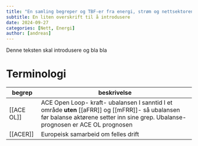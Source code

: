 ```yaml
---
title: "En samling begreper og TBF-er fra energi, strøm og nettsektoren"
subtitle: En liten overskrift til å introdusere
date: 2024-09-27
categories: [Nett, Energi]
author: [andreas]
---
```


Denne teksten skal introdusere og bla bla 

# Terminologi
| begrep                          | beskrivelse                                                                                                                                                                                                                                                                                                                                                                                                                                                                                                                                                                                                                                                                                                                                                                                                                                                                                                                                                                                                                                                                    |
| ------------------------------- | --------------------------------------------------------------------------------------------------------------------------------------------------------------------------------------------------------------------------------------------------------------------------------------------------------------------------------------------------------------------------------------------------------------------------------------------------------------------------------------------------------------------------------------------------------------------------------------------------------------------------------------------------------------------------------------------------------------------------------------------------------------------------------------------------------------------------------------------------------------------------------------------------------------------------------------------------------------------------------------------------------------------------------------------------------------------------------- |
| [[ACE OL]]                      | ACE Open Loop- kraft- ubalansen I sanntid I et område **uten** [[aFRR]] og [[mFRR]]- så ubalansen før balanse aktørene setter inn sine grep. Ubalanse-prognosen er ACE OL prognosen                                                                                                                                                                                                                                                                                                                                                                                                                                                                                                                                                                                                                                                                                                                                                                                                                                                                                               |
| [[ACER]]                        | Europeisk samarbeid om felles drift                                                                                                                                                                                                                                                                                                                                                                                                                                                                                                                                                                                                                                                                                                                                                                                                                                                                                                                                                                                                                                               |
